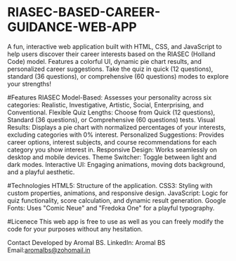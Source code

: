 # RIASEC-BASED-CAREER-GUIDANCE-WEB-APP
A fun, interactive web application built with HTML, CSS, and JavaScript to help users discover their career interests based on the RIASEC (Holland Code) model. Features a colorful UI, dynamic pie chart results, and personalized career suggestions. Take the quiz in quick (12 questions), standard (36 questions), or comprehensive (60 questions) modes to explore your strengths!

#Features
RIASEC Model-Based: Assesses your personality across six categories: Realistic, Investigative, Artistic, Social, Enterprising, and Conventional.
Flexible Quiz Lengths: Choose from Quick (12 questions), Standard (36 questions), or Comprehensive (60 questions) tests.
Visual Results: Displays a pie chart with normalized percentages of your interests, excluding categories with 0% interest.
Personalized Suggestions: Provides career options, interest subjects, and course recommendations for each category you show interest in.
Responsive Design: Works seamlessly on desktop and mobile devices.
Theme Switcher: Toggle between light and dark modes.
Interactive UI: Engaging animations, moving dots background, and a playful aesthetic.


#Technologies
HTML5: Structure of the application.
CSS3: Styling with custom properties, animations, and responsive design.
JavaScript: Logic for quiz functionality, score calculation, and dynamic result generation.
Google Fonts: Uses "Comic Neue" and "Fredoka One" for a playful typography.

#Licenece
This web app is free to use as well as you can freely modify the code for your purposes without any hesitation.

Contact
Developed by Aromal BS.
LinkedIn: Aromal BS
Email:aromalbs@zohomail.in

